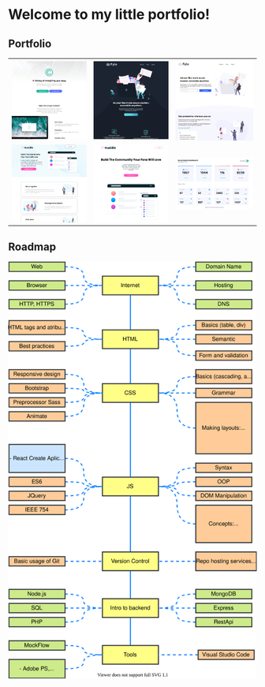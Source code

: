 # Welcome to my little portfolio!

## Portfolio
| | | |
|-|-|-|
| [![alt text](images/screenshots/clipboard-landing-page.png)](https://dczerniawko.github.io/frontend-mentor/junior/clipboard-landing-page/) | [![alt text](images/screenshots/fylo-dark-theme-landing-page.png)](https://dczerniawko.github.io/frontend-mentor/junior/fylo-dark-theme-landing-page/) | [![alt text](images/screenshots/fylo-landing-page-with-two-column-layout.png)](https://dczerniawko.github.io/frontend-mentor/junior/fylo-landing-page-with-two-column-layout/) |
| [![alt text](images/screenshots/huddle-landing-page-with-alternating-feature-blocks.png)](https://dczerniawko.github.io/frontend-mentor/junior/huddle-landing-page-with-alternating-feature-blocks/) | [![alt text](images/screenshots/huddle-landing-page-with-curved-sections.png)](https://dczerniawko.github.io/frontend-mentor/junior/huddle-landing-page-with-curved-sections/) | [![alt text](images/screenshots/social-media-dashboard-with-theme-switcher.png)](https://dczerniawko.github.io/frontend-mentor/junior/social-media-dashboard-with-theme-switcher/) |

## Roadmap
<p align="center">
  <img src="sandbox/frontend-roadmap/frontendDiagram.svg">
</p>
